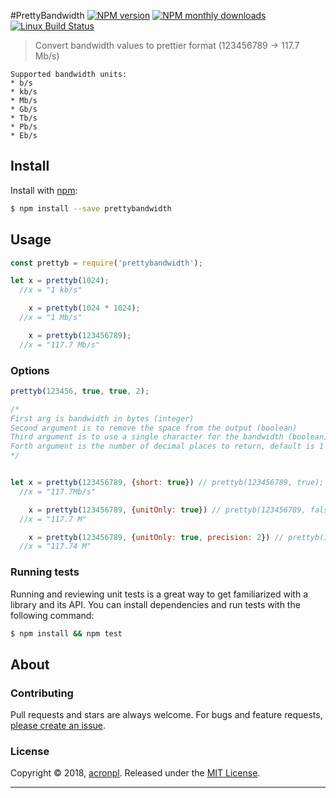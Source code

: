 #PrettyBandwidth [![NPM version](https://img.shields.io/npm/v/prettybandwidth.svg?style=flat)](https://www.npmjs.com/package/prettybandwidth) [![NPM monthly downloads](https://img.shields.io/npm/dm/prettybandwidth.svg?style=flat)](https://npmjs.org/package/prettybandwidth) [![Linux Build Status](https://img.shields.io/travis/acronpl/prettybandwidth.svg?style=flat&label=Travis)](https://travis-ci.org/acronpl/prettybandwidth)

>  Convert bandwidth values to prettier format (123456789 -> 117.7 Mb/s)

```
Supported bandwidth units:
* b/s
* kb/s
* Mb/s
* Gb/s
* Tb/s
* Pb/s
* Eb/s
```

## Install

Install with [npm](https://www.npmjs.com/):

```sh
$ npm install --save prettybandwidth
```


## Usage

```js
const prettyb = require('prettybandwidth');

let x = prettyb(1024);
  //x = "1 kb/s"

    x = prettyb(1024 * 1024);
  //x = "1 Mb/s"

    x = prettyb(123456789);
  //x = "117.7 Mb/s"
```

### Options

```javascript
prettyb(123456, true, true, 2);

/*
First arg is bandwidth in bytes (integer)
Second argument is to remove the space from the output (boolean)
Third argument is to use a single character for the bandwidth (boolean)
Forth argument is the number of decimal places to return, default is 1 (integer). 
*/


let x = prettyb(123456789, {short: true}) // prettyb(123456789, true);
  //x = "117.7Mb/s"

    x = prettyb(123456789, {unitOnly: true}) // prettyb(123456789, false, true);
  //x = "117.7 M"

    x = prettyb(123456789, {unitOnly: true, precision: 2}) // prettyb(123456789, false, true, 2);
  //x = "117.74 M"
```

### Running tests

Running and reviewing unit tests is a great way to get familiarized with a library and its API. You can install dependencies and run tests with the following command:

```sh
$ npm install && npm test
```

## About
### Contributing

Pull requests and stars are always welcome. For bugs and feature requests, [please create an issue](../../issues/new).

### License
Copyright © 2018, [acronpl](https://github.com/acronpl).
Released under the [MIT License](LICENSE).

***

